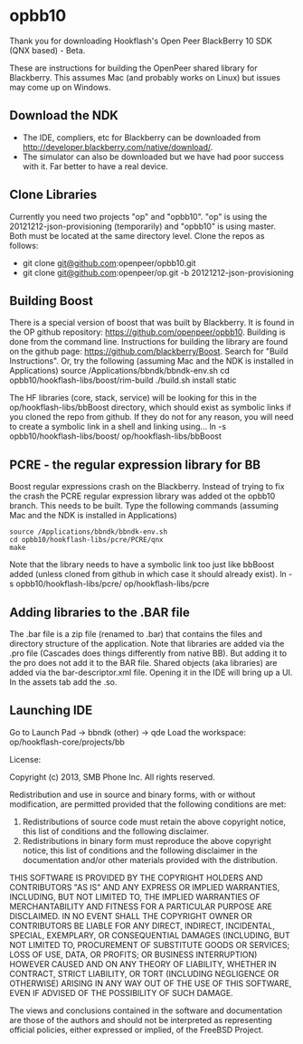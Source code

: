 opbb10
======

Thank you for downloading Hookflash's Open Peer BlackBerry 10 SDK (QNX based) - Beta.

These are instructions for building the OpenPeer shared library for Blackberry. This assumes Mac (and probably works on Linux) but issues may come up on Windows.

## Download the NDK ##
- The IDE, compliers, etc for Blackberry can be downloaded from http://developer.blackberry.com/native/download/.
- The simulator can also be downloaded but we have had poor success with it. Far better to have a real device.

## Clone Libraries ##
Currently you need two projects "op" and "opbb10". "op" is using the 20121212-json-provisioning (temporarily) and "opbb10" is using master. Both must be located at the same directory level. Clone the repos as follows:
- git clone git@github.com:openpeer/opbb10.git
- git clone git@github.com:openpeer/op.git -b 20121212-json-provisioning

## Building Boost ##
There is a special version of boost that was built by Blackberry. It is found in the OP github repository: https://github.com/openpeer/opbb10.
Building is done from the command line. Instructions for building the library are found on the github page: https://github.com/blackberry/Boost. Search for "Build Instructions". Or, try the following (assuming Mac and the NDK is installed in Applications)
    source /Applications/bbndk/bbndk-env.sh
    cd opbb10/hookflash-libs/boost/rim-build
    ./build.sh install static

The HF libraries (core, stack, service) will be looking for this in the op/hookflash-libs/bbBoost directory, which should exist as symbolic links if you cloned the repo from github.
If they do not for any reason, you will need to create a symbolic link in a shell and linking using...
    ln -s opbb10/hookflash-libs/boost/ op/hookflash-libs/bbBoost

## PCRE - the regular expression library for BB ##
Boost regular expressions crash on the Blackberry. Instead of trying to fix the crash the PCRE regular expression library was added ot the opbb10 branch. This needs to be built.
Type the following commands (assuming Mac and the NDK is installed in Applications)

    source /Applications/bbndk/bbndk-env.sh
    cd opbb10/hookflash-libs/pcre/PCRE/qnx
    make

Note that the library needs to have a symbolic link too just like bbBoost added (unless cloned from github in which case it should already exist).
    ln -s opbb10/hookflash-libs/pcre/ op/hookflash-libs/pcre

## Adding libraries to the .BAR file ##
The .bar file is a zip file (renamed to .bar) that contains the files and directory structure of the application. Note that libraries are added via the .pro file (Cascades does things differently from native BB). But adding it to the pro does not add it to the BAR file.
Shared objects (aka libraries) are added via the bar-descriptor.xml file. Opening it in the IDE will bring up a UI. In the assets tab add the .so.

## Launching IDE ##
Go to Launch Pad -> bbndk (other) -> qde
Load the workspace: op/hookflash-core/projects/bb




License:

 Copyright (c) 2013, SMB Phone Inc.
 All rights reserved.
 
 Redistribution and use in source and binary forms, with or without
 modification, are permitted provided that the following conditions are met:
 
 1. Redistributions of source code must retain the above copyright notice, this
 list of conditions and the following disclaimer.
 2. Redistributions in binary form must reproduce the above copyright notice,
 this list of conditions and the following disclaimer in the documentation
 and/or other materials provided with the distribution.
 
 THIS SOFTWARE IS PROVIDED BY THE COPYRIGHT HOLDERS AND CONTRIBUTORS "AS IS" AND
 ANY EXPRESS OR IMPLIED WARRANTIES, INCLUDING, BUT NOT LIMITED TO, THE IMPLIED
 WARRANTIES OF MERCHANTABILITY AND FITNESS FOR A PARTICULAR PURPOSE ARE
 DISCLAIMED. IN NO EVENT SHALL THE COPYRIGHT OWNER OR CONTRIBUTORS BE LIABLE FOR
 ANY DIRECT, INDIRECT, INCIDENTAL, SPECIAL, EXEMPLARY, OR CONSEQUENTIAL DAMAGES
 (INCLUDING, BUT NOT LIMITED TO, PROCUREMENT OF SUBSTITUTE GOODS OR SERVICES;
 LOSS OF USE, DATA, OR PROFITS; OR BUSINESS INTERRUPTION) HOWEVER CAUSED AND
 ON ANY THEORY OF LIABILITY, WHETHER IN CONTRACT, STRICT LIABILITY, OR TORT
 (INCLUDING NEGLIGENCE OR OTHERWISE) ARISING IN ANY WAY OUT OF THE USE OF THIS
 SOFTWARE, EVEN IF ADVISED OF THE POSSIBILITY OF SUCH DAMAGE.
 
 The views and conclusions contained in the software and documentation are those
 of the authors and should not be interpreted as representing official policies,
 either expressed or implied, of the FreeBSD Project.
